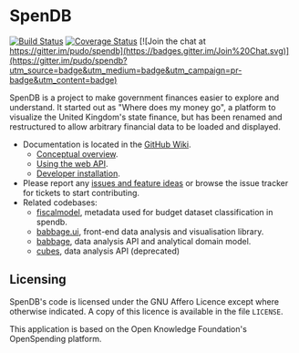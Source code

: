 # SpenDB

[![Build Status](https://travis-ci.org/spendb/spendb.png?branch=master)](https://travis-ci.org/spendb/spendb)
[![Coverage Status](https://coveralls.io/repos/spendb/spendb/badge.svg)](https://coveralls.io/r/spendb/spendb)
[![Join the chat at https://gitter.im/pudo/spendb](https://badges.gitter.im/Join%20Chat.svg)](https://gitter.im/pudo/spendb?utm_source=badge&utm_medium=badge&utm_campaign=pr-badge&utm_content=badge)

SpenDB is a project to make government finances easier to explore and understand. It started out as "Where does my money go", a platform to visualize the United Kingdom's state finance, but has been renamed and restructured to allow arbitrary financial data to be loaded and displayed.

* Documentation is located in the [GitHub Wiki](https://github.com/spendb/spendb/wiki).
	* [Conceptual overview](https://github.com/spendb/spendb/wiki/Conceptual-overview).
	* [Using the web API](https://github.com/spendb/spendb/wiki/Web-API).
	* [Developer installation](https://github.com/pudo/spendb/wiki/Developer-installation).
* Please report any [issues and feature ideas](https://github.com/spendb/spendb/issues) or browse the issue tracker for tickets to start contributing.
* Related codebases:
	* [fiscalmodel](https://github.com/spendb/fiscalmodel), metadata used for budget dataset classification in spendb.
	* [babbage.ui](https://github.com/spendb/babbage.ui), front-end data analysis and visualisation library.
	* [babbage](https://github.com/spendb/babbage), data analysis API and analytical domain model.
	* [cubes](https://github.com/DataBrewery/cubes), data analysis API (deprecated)


## Licensing

SpenDB's code is licensed under the GNU Affero Licence except where otherwise indicated. A copy of this licence is available in the file ``LICENSE``.

This application is based on the Open Knowledge Foundation's OpenSpending platform.
